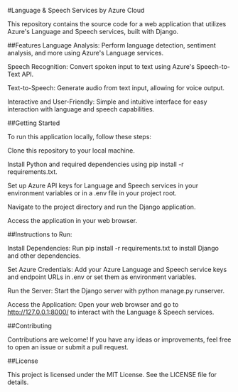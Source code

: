 #Language & Speech Services by Azure Cloud


This repository contains the source code for a web application that utilizes Azure's Language and Speech services, built with Django.

##Features
Language Analysis: Perform language detection, sentiment analysis, and more using Azure's Language services.

Speech Recognition: Convert spoken input to text using Azure's Speech-to-Text API.

Text-to-Speech: Generate audio from text input, allowing for voice output.

Interactive and User-Friendly: Simple and intuitive interface for easy interaction with language and speech capabilities.

##Getting Started

To run this application locally, follow these steps:

Clone this repository to your local machine.

Install Python and required dependencies using pip install -r requirements.txt.

Set up Azure API keys for Language and Speech services in your environment variables or in a .env file in your project root.

Navigate to the project directory and run the Django application.

Access the application in your web browser.

##Instructions to Run:

Install Dependencies: Run pip install -r requirements.txt to install Django and other dependencies.

Set Azure Credentials: Add your Azure Language and Speech service keys and endpoint URLs in .env or set them as environment variables.

Run the Server: Start the Django server with python manage.py runserver.

Access the Application: Open your web browser and go to http://127.0.0.1:8000/ to interact with the Language & Speech services.

##Contributing

Contributions are welcome! If you have any ideas or improvements, feel free to open an issue or submit a pull request.

##License

This project is licensed under the MIT License. See the LICENSE file for details.
